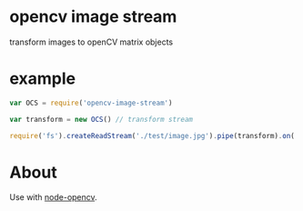 # opencv image stream

transform images to openCV matrix objects

# example

```js
var OCS = require('opencv-image-stream')

var transform = new OCS() // transform stream

require('fs').createReadStream('./test/image.jpg').pipe(transform).on('data', console.log) // [ Matrix 133x174 ]
```
# About
Use with [node-opencv](https://github.com/peterbraden/node-opencv).
